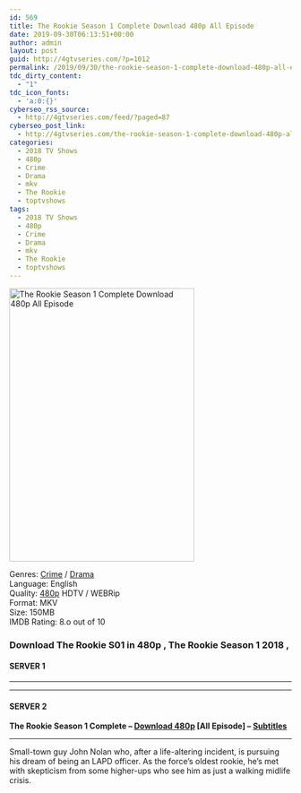 ```yaml
---
id: 569
title: The Rookie Season 1 Complete Download 480p All Episode
date: 2019-09-30T06:13:51+00:00
author: admin
layout: post
guid: http://4gtvseries.com/?p=1012
permalink: /2019/09/30/the-rookie-season-1-complete-download-480p-all-episode/
tdc_dirty_content:
  - "1"
tdc_icon_fonts:
  - 'a:0:{}'
cyberseo_rss_source:
  - http://4gtvseries.com/feed/?paged=87
cyberseo_post_link:
  - http://4gtvseries.com/the-rookie-season-1-complete-download-480p-all-episode/
categories:
  - 2018 TV Shows
  - 480p
  - Crime
  - Drama
  - mkv
  - The Rookie
  - toptvshows
tags:
  - 2018 TV Shows
  - 480p
  - Crime
  - Drama
  - mkv
  - The Rookie
  - toptvshows
---
```

<img loading="lazy" class="aligncenter" src="https://1.bp.blogspot.com/-78TxvLiFJcI/XZGbQstP1WI/AAAAAAAAAA8/UrJuqvkbZZcAVSf5LNYanWxCstOS9gQygCK4BGAYYCw/s1600/The%2BRookie%2BSeason%2B1.jpg" alt="The Rookie Season 1 Complete Download 480p All Episode" width="330" height="488" />

Genres: <a href="http://4gtvseries.com/tag/crime/" data-wpel-link="internal">Crime</a> /&nbsp;<a href="http://4gtvseries.com/tag/drama/" data-wpel-link="internal">Drama</a>  
Language: English  
Quality:&nbsp;<a href="http://4gtvseries.com/tag/480p/" data-wpel-link="internal">480p</a> HDTV / WEBRip  
Format: MKV  
Size: 150MB  
IMDB Rating: 8.o out of 10

### **Download The Rookie S01 in 480p , The Rookie Season 1 2018 ,&nbsp;**

#### <span><strong>SERVER 1</strong></span>

* * *

* * *

#### <span><strong>SERVER 2</strong></span>

**The Rookie Season 1 Complete – <a href="http://dl480p.xyz/803/" data-wpel-link="external" target="_blank" rel="nofollow external noopener noreferrer" class="wpel-icon-left"><i class="wpel-icon fa fa-download" aria-hidden="true"></i>Download 480p</a> [All Episode] – <a href="https://subscene.com/subtitles/the-rookie-first-season" data-wpel-link="external" target="_blank" rel="nofollow external noopener noreferrer" class="wpel-icon-left"><i class="wpel-icon fa fa-download" aria-hidden="true"></i>Subtitles</a>**

* * *

Small-town guy John Nolan who, after a life-altering incident, is pursuing his dream of being an LAPD officer. As the force’s oldest rookie, he’s met with skepticism from some higher-ups who see him as just a walking midlife crisis.

<div align="center">
</div>